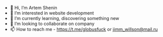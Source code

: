 - 👋 Hi, I’m Artem Shenin
- 👀 I’m interested in website development
- 🌱 I’m currently learning, discovering something new
- 💞️ I’m looking to collaborate on company
- 📫 How to reach me - https://t.me/globusfuck or jimm_willson@mail.ru

<!---
SheninArtem/SheninArtem is a ✨ special ✨ repository because its `README.md` (this file) appears on your GitHub profile.
You can click the Preview link to take a look at your changes.
--->
